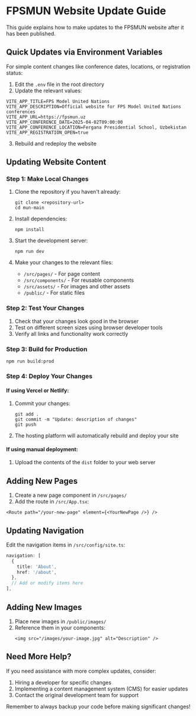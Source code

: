 # FPSMUN Website Update Guide

This guide explains how to make updates to the FPSMUN website after it has been published.

## Quick Updates via Environment Variables

For simple content changes like conference dates, locations, or registration status:

1. Edit the `.env` file in the root directory
2. Update the relevant values:

```
VITE_APP_TITLE=FPS Model United Nations
VITE_APP_DESCRIPTION=Official website for FPS Model United Nations conferences
VITE_APP_URL=https://fpsmun.uz
VITE_APP_CONFERENCE_DATE=2025-04-02T09:00:00
VITE_APP_CONFERENCE_LOCATION=Fergana Presidential School, Uzbekistan
VITE_APP_REGISTRATION_OPEN=true
```

3. Rebuild and redeploy the website

## Updating Website Content

### Step 1: Make Local Changes

1. Clone the repository if you haven't already:
   ```
   git clone <repository-url>
   cd mun-main
   ```

2. Install dependencies:
   ```
   npm install
   ```

3. Start the development server:
   ```
   npm run dev
   ```

4. Make your changes to the relevant files:
   - `/src/pages/` - For page content
   - `/src/components/` - For reusable components
   - `/src/assets/` - For images and other assets
   - `/public/` - For static files

### Step 2: Test Your Changes

1. Check that your changes look good in the browser
2. Test on different screen sizes using browser developer tools
3. Verify all links and functionality work correctly

### Step 3: Build for Production

```
npm run build:prod
```

### Step 4: Deploy Your Changes

#### If using Vercel or Netlify:

1. Commit your changes:
   ```
   git add .
   git commit -m "Update: description of changes"
   git push
   ```

2. The hosting platform will automatically rebuild and deploy your site

#### If using manual deployment:

1. Upload the contents of the `dist` folder to your web server

## Adding New Pages

1. Create a new page component in `/src/pages/`
2. Add the route in `/src/App.tsx`:

```tsx
<Route path="/your-new-page" element={<YourNewPage />} />
```

## Updating Navigation

Edit the navigation items in `/src/config/site.ts`:

```ts
navigation: [
  {
    title: 'About',
    href: '/about',
  },
  // Add or modify items here
],
```

## Adding New Images

1. Place new images in `/public/images/`
2. Reference them in your components:
   ```tsx
   <img src="/images/your-image.jpg" alt="Description" />
   ```

## Need More Help?

If you need assistance with more complex updates, consider:

1. Hiring a developer for specific changes
2. Implementing a content management system (CMS) for easier updates
3. Contact the original development team for support

Remember to always backup your code before making significant changes!
